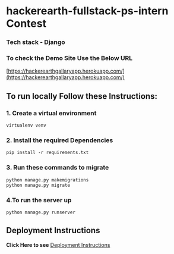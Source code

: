 # hackerearth-fullstack-ps-intern Contest

### Tech stack - Django

### To check the Demo Site Use the Below URL 

[https://hackerearthgallaryapp.herokuapp.com/](https://hackerearthgallaryapp.herokuapp.com/)

## To run locally Follow these Instructions:

### 1. Create a virtual environment 

```
virtualenv venv
``` 

### 2. Install the required Dependencies

```
pip install -r requirements.txt
```

### 3. Run these commands to migrate 
```
python manage.py makemigrations
python manage.py migrate
```
### 4.To run the server up
```
python manage.py runserver
```

## Deployment Instructions
**Click Here to see** [Deployment Instructions](https://github.com/LokeshNusum405/hackerearth-fullstack-ps-intern/blob/master/DjangoDeploymentInstructions.pdf)
